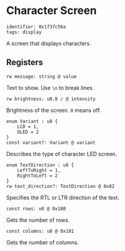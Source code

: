 # Character Screen

    identifier: 0x1f37c56a
    tags: display

A screen that displays characters.

## Registers

    rw message: string @ value

Text to show. Use `\n` to break lines.

    rw brightness: u0.8 / @ intensity

Brightness of the screen. `0` means off.

    enum Variant : u8 {
        LCD = 1,
        OLED = 2
    }
    const variant?: Variant @ variant

Describes the type of character LED screen.

    enum TextDirection : u8 {
        LeftToRight = 1,
        RightToLeft = 2
    }
    rw text_direction?: TextDirection @ 0x82

Specifies the RTL or LTR direction of the text.

    const rows: u8 @ 0x180

Gets the number of rows.

    const columns: u8 @ 0x181

Gets the number of columns.
